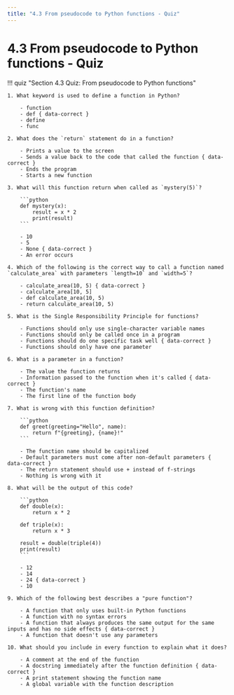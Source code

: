 ```yaml
---
title: "4.3 From pseudocode to Python functions - Quiz"
---
```


# 4.3 From pseudocode to Python functions - Quiz

!!! quiz "Section 4.3 Quiz: From pseudocode to Python functions"

    1. What keyword is used to define a function in Python?

        - function
        - def { data-correct }
        - define
        - func

    2. What does the `return` statement do in a function?

        - Prints a value to the screen
        - Sends a value back to the code that called the function { data-correct }
        - Ends the program
        - Starts a new function

    3. What will this function return when called as `mystery(5)`?

        ```python
        def mystery(x):
            result = x * 2
            print(result)
        ```

        - 10
        - 5
        - None { data-correct }
        - An error occurs

    4. Which of the following is the correct way to call a function named `calculate_area` with parameters `length=10` and `width=5`?

        - calculate_area(10, 5) { data-correct }
        - calculate_area[10, 5]
        - def calculate_area(10, 5)
        - return calculate_area(10, 5)

    5. What is the Single Responsibility Principle for functions?

        - Functions should only use single-character variable names
        - Functions should only be called once in a program
        - Functions should do one specific task well { data-correct }
        - Functions should only have one parameter

    6. What is a parameter in a function?

        - The value the function returns
        - Information passed to the function when it's called { data-correct }
        - The function's name
        - The first line of the function body

    7. What is wrong with this function definition?

        ```python
        def greet(greeting="Hello", name):
            return f"{greeting}, {name}!"
        ```

        - The function name should be capitalized
        - Default parameters must come after non-default parameters { data-correct }
        - The return statement should use + instead of f-strings
        - Nothing is wrong with it

    8. What will be the output of this code?

        ```python
        def double(x):
            return x * 2

        def triple(x):
            return x * 3

        result = double(triple(4))
        print(result)
        ```

        - 12
        - 14
        - 24 { data-correct }
        - 10

    9. Which of the following best describes a "pure function"?

        - A function that only uses built-in Python functions
        - A function with no syntax errors
        - A function that always produces the same output for the same inputs and has no side effects { data-correct }
        - A function that doesn't use any parameters

    10. What should you include in every function to explain what it does?

        - A comment at the end of the function
        - A docstring immediately after the function definition { data-correct }
        - A print statement showing the function name
        - A global variable with the function description
